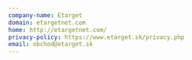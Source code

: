```yaml
---
company-name: Etarget
domain: etargetnet.com
home: http://etargetnet.com/
privacy-policy: https://www.etarget.sk/privacy.php
email: obchod@etarget.sk
---
```





